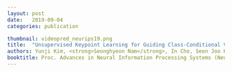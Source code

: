 ```yaml
---
layout: post
date:   2019-09-04
categories: publication

thumbnail: videopred_neurips19.png
title:  "Unsupervised Keypoint Learning for Guiding Class-Conditional Video Prediction"
authors: Yunji Kim, <strong>Seonghyeon Nam</strong>, In Cho, Seon Joo Kim
booktitle: Proc. Advances in Neural Information Processing Systems (NeurIPS) 2019
---
```

